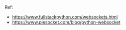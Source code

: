Ref:
- https://www.fullstackpython.com/websockets.html
- https://www.piesocket.com/blog/python-websocket